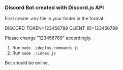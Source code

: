 ### Discord Bot created with Discord.js API

First create *.env* file in your folder in the format:

DISCORD_TOKEN=123456789
CLIENT_ID=123456789

Please change "123456789" accordingly.

1. Run `node .\deploy-commands.js`
2. Run `node .\index.js`

Bot should be online.
